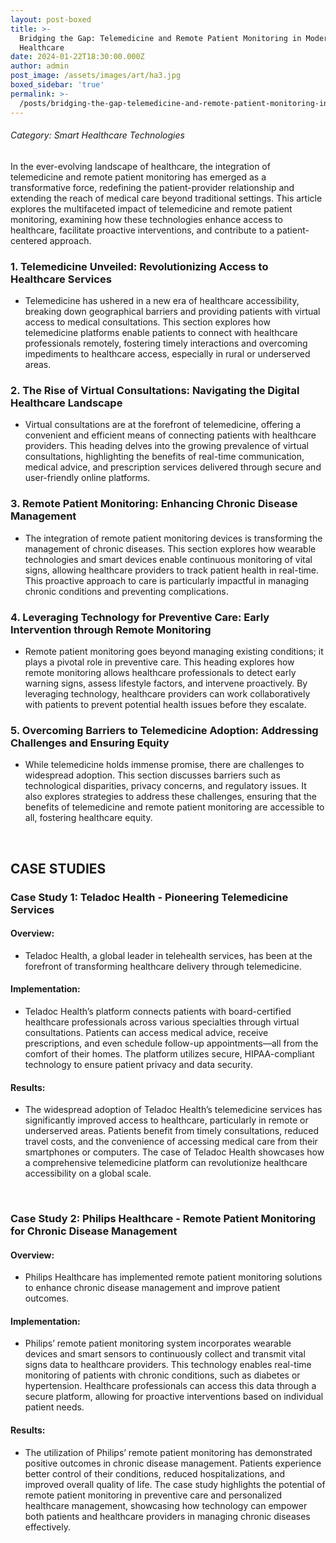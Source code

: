```yaml
---
layout: post-boxed
title: >-
  Bridging the Gap: Telemedicine and Remote Patient Monitoring in Modern
  Healthcare
date: 2024-01-22T18:30:00.000Z
author: admin
post_image: /assets/images/art/ha3.jpg
boxed_sidebar: 'true'
permalink: >-
  /posts/bridging-the-gap-telemedicine-and-remote-patient-monitoring-in-modern-healthcare
---
```


###### Category: Smart Healthcare Technologies

In the ever-evolving landscape of healthcare, the integration of telemedicine and remote patient monitoring has emerged as a transformative force, redefining the patient-provider relationship and extending the reach of medical care beyond traditional settings. This article explores the multifaceted impact of telemedicine and remote patient monitoring, examining how these technologies enhance access to healthcare, facilitate proactive interventions, and contribute to a patient-centered approach.

### 1. Telemedicine Unveiled: Revolutionizing Access to Healthcare Services

* Telemedicine has ushered in a new era of healthcare accessibility, breaking down geographical barriers and providing patients with virtual access to medical consultations. This section explores how telemedicine platforms enable patients to connect with healthcare professionals remotely, fostering timely interactions and overcoming impediments to healthcare access, especially in rural or underserved areas.

### 2. The Rise of Virtual Consultations: Navigating the Digital Healthcare Landscape

* Virtual consultations are at the forefront of telemedicine, offering a convenient and efficient means of connecting patients with healthcare providers. This heading delves into the growing prevalence of virtual consultations, highlighting the benefits of real-time communication, medical advice, and prescription services delivered through secure and user-friendly online platforms.

### 3. Remote Patient Monitoring: Enhancing Chronic Disease Management

* The integration of remote patient monitoring devices is transforming the management of chronic diseases. This section explores how wearable technologies and smart devices enable continuous monitoring of vital signs, allowing healthcare providers to track patient health in real-time. This proactive approach to care is particularly impactful in managing chronic conditions and preventing complications.

### 4. Leveraging Technology for Preventive Care: Early Intervention through Remote Monitoring

* Remote patient monitoring goes beyond managing existing conditions; it plays a pivotal role in preventive care. This heading explores how remote monitoring allows healthcare professionals to detect early warning signs, assess lifestyle factors, and intervene proactively. By leveraging technology, healthcare providers can work collaboratively with patients to prevent potential health issues before they escalate.

### 5. Overcoming Barriers to Telemedicine Adoption: Addressing Challenges and Ensuring Equity

* While telemedicine holds immense promise, there are challenges to widespread adoption. This section discusses barriers such as technological disparities, privacy concerns, and regulatory issues. It also explores strategies to address these challenges, ensuring that the benefits of telemedicine and remote patient monitoring are accessible to all, fostering healthcare equity.

<br>

## CASE STUDIES

### Case Study 1: Teladoc Health - Pioneering Telemedicine Services

#### Overview:

* Teladoc Health, a global leader in telehealth services, has been at the forefront of transforming healthcare delivery through telemedicine.

#### Implementation:

* Teladoc Health’s platform connects patients with board-certified healthcare professionals across various specialties through virtual consultations. Patients can access medical advice, receive prescriptions, and even schedule follow-up appointments—all from the comfort of their homes. The platform utilizes secure, HIPAA-compliant technology to ensure patient privacy and data security.

#### Results:

* The widespread adoption of Teladoc Health’s telemedicine services has significantly improved access to healthcare, particularly in remote or underserved areas. Patients benefit from timely consultations, reduced travel costs, and the convenience of accessing medical care from their smartphones or computers. The case of Teladoc Health showcases how a comprehensive telemedicine platform can revolutionize healthcare accessibility on a global scale.

<br>

### Case Study 2: Philips Healthcare - Remote Patient Monitoring for Chronic Disease Management

#### Overview:

* Philips Healthcare has implemented remote patient monitoring solutions to enhance chronic disease management and improve patient outcomes.

#### Implementation:

* Philips’ remote patient monitoring system incorporates wearable devices and smart sensors to continuously collect and transmit vital signs data to healthcare providers. This technology enables real-time monitoring of patients with chronic conditions, such as diabetes or hypertension. Healthcare professionals can access this data through a secure platform, allowing for proactive interventions based on individual patient needs.

#### Results:

* The utilization of Philips’ remote patient monitoring has demonstrated positive outcomes in chronic disease management. Patients experience better control of their conditions, reduced hospitalizations, and improved overall quality of life. The case study highlights the potential of remote patient monitoring in preventive care and personalized healthcare management, showcasing how technology can empower both patients and healthcare providers in managing chronic diseases effectively.
